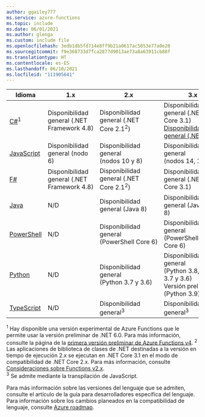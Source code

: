 ```yaml
---
author: ggailey777
ms.service: azure-functions
ms.topic: include
ms.date: 06/01/2021
ms.author: glenga
ms.custom: include file
ms.openlocfilehash: 3edb1db5fd714e8ff9b21a0617ac5053e77a0e20
ms.sourcegitcommit: f9e368733d7fca2877d9013ae73a8a63911cb88f
ms.translationtype: HT
ms.contentlocale: es-ES
ms.lasthandoff: 06/10/2021
ms.locfileid: "111905641"
---
```

|Idioma                                 |1.x         |2.x| 3.x |
|-----------------------------------------|------------|---| --- |
|[C#](../articles/azure-functions/functions-dotnet-class-library.md)<sup>1</sup>|Disponibilidad general (.NET Framework 4.8)|Disponibilidad general (.NET Core 2.1<sup>2</sup>)| Disponibilidad general (.NET Core 3.1)<br/>[Disponibilidad general (.NET 5.0)](../articles/azure-functions/dotnet-isolated-process-guide.md) |
|[JavaScript](../articles/azure-functions/functions-reference-node.md#node-version)|Disponibilidad general (nodo 6)|Disponibilidad general (nodos 10 y 8)| Disponibilidad general (nodos 14, 12 y 10) |
|[F#](../articles/azure-functions/functions-reference-fsharp.md)|Disponibilidad general (.NET Framework 4.8)|Disponibilidad general (.NET Core 2.1<sup>2</sup>)| Disponibilidad general (.NET Core 3.1) |
|[Java](../articles/azure-functions/functions-reference-java.md)|N/D|Disponibilidad general (Java 8)| Disponibilidad general (Java 11 y 8)|
|[PowerShell](../articles/azure-functions/functions-reference-powershell.md) |N/D|Disponibilidad general (PowerShell Core 6)| Disponibilidad general (PowerShell 7 y Core 6)|
|[Python](../articles/azure-functions/functions-reference-python.md#python-version)|N/D|Disponibilidad general (Python 3.7 y 3.6)| Disponibilidad general (Python 3.8, 3.7 y 3.6) <br/> Versión preliminar (Python 3.9)|
|[TypeScript](../articles/azure-functions/functions-reference-node.md#typescript) |N/D|Disponibilidad general<sup>3</sup>| Disponibilidad general<sup>3</sup> |

<sup>1</sup> Hay disponible una versión experimental de Azure Functions que le permite usar la versión preliminar de .NET 6.0. Para más información, consulte la página de la [primera versión preliminar de Azure Functions v4](https://aka.ms/functions-dotnet6earlypreview-wiki).
<sup>2</sup> Las aplicaciones de biblioteca de clases de .NET destinadas a la versión en tiempo de ejecución 2.x se ejecutan en .NET Core 3.1 en el modo de compatibilidad de .NET Core 2.x. Para más información, consulte [Consideraciones sobre Functions v2.x](../articles/azure-functions/functions-dotnet-class-library.md#functions-v2x-considerations).  
<sup>3</sup> Se admite mediante la transpilación de JavaScript.

Para más información sobre las versiones del lenguaje que se admiten, consulte el artículo de la guía para desarrolladores específica del lenguaje.   
Para información sobre los cambios planeados en la compatibilidad de lenguaje, consulte [Azure roadmap](https://azure.microsoft.com/roadmap/?tag=functions).
